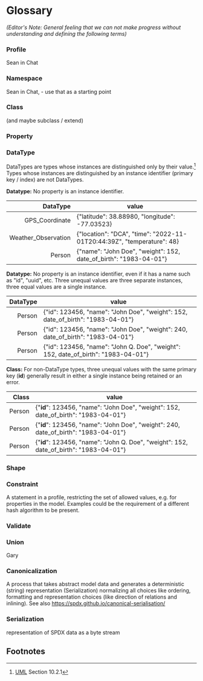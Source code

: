# Glossary
*(Editor's Note: General feeling that we can not make progress without understanding and defining the following terms)*

### Profile
Sean in Chat

### Namespace
Sean in Chat,  - use that as a starting point 

### Class
(and maybe subclass / extend)

### Property

### DataType
DataTypes are types whose instances are distinguished only by their value.[^1]
Types whose instances are distinguished by an instance identifier (primary key / index) are not DataTypes.

**Datatype:** No property is an instance identifier.

|            DataType | value                                                                  |
|--------------------:|------------------------------------------------------------------------|
|      GPS_Coordinate | {"latitude": 38.88980, "longitude": -77.03523}                         |
| Weather_Observation | {"location": "DCA", "time": "2022-11-01T20:44:39Z", "temperature": 48} |
|              Person | {"name": "John Doe", "weight": 152, date_of_birth": "1983-04-01"}      |

**Datatype:** No property is an instance identifier, even if it has a name such as
"id", "uuid", etc. Three unequal values are three separate instances, three equal values
are a single instance.

| DataType | value                                                                              |
|---------:|------------------------------------------------------------------------------------|
|   Person | {"id": 123456, "name": "John Doe", "weight": 152, date_of_birth": "1983-04-01"}    |
|   Person | {"id": 123456, "name": "John Doe", "weight": 240, date_of_birth": "1983-04-01"}    |
|   Person | {"id": 123456, "name": "John Q. Doe", "weight": 152, date_of_birth": "1983-04-01"} |

**Class:** For non-DataType types, three unequal values with the same primary key (**id**)
generally result in either a single instance being retained or an error.

|  Class | value                                                                              |
|-------:|------------------------------------------------------------------------------------|
| Person | {"**id**": 123456, "name": "John Doe", "weight": 152, date_of_birth": "1983-04-01"}    |
| Person | {"**id**": 123456, "name": "John Doe", "weight": 240, date_of_birth": "1983-04-01"}    |
| Person | {"**id**": 123456, "name": "John Q. Doe", "weight": 152, date_of_birth": "1983-04-01"} |

### Shape

### Constraint
A statement in a profile, restricting the set of allowed values, e.g. for properties in the model.
Examples could be the requirement of a different hash algorithm to be present.

### Validate

### Union
Gary

### Canonicalization
A process that takes abstract model data and generates a deterministic (string) representation (Serialization)
normalizing all choices like ordering, formatting and representation choices (like direction of relations and inlining).
See also https://spdx.github.io/canonical-serialisation/

### Serialization
representation of SPDX data as a byte stream

## Footnotes
[^1]:
    [UML](https://www.omg.org/spec/UML/2.5.1/PDF) Section 10.2.1
